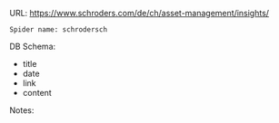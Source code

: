 URL: https://www.schroders.com/de/ch/asset-management/insights/

    Spider name: schrodersch

DB Schema:
- title
- date
- link
- content

Notes: